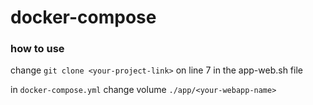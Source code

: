 # docker-compose


### how to use

change `git clone <your-project-link>` on line 7 in the app-web.sh file

in `docker-compose.yml` change volume `./app/<your-webapp-name>`


